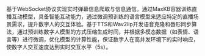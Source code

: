 
基于WebSocket协议实现实时弹幕信息爬取与信息通信。通过MaxKB容器训练直播互动模型，具备智能互动能力，通过微调预训练的语言模型来适应特定的直播场景需求，提升数字人的交互体验。基于TTS和Wav2lip开发语音克隆和唇形同步算法，通过预训练数字人模型的方式压缩生成时间，并根据多模态数据（如表情、语言等）进行微调，优化模型的计算性能，保证数字人在高并发环境下的实时响应，使数字人交互速度达到实时交互水平（5s）。

